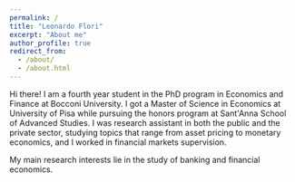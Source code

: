 ```yaml
---
permalink: /
title: "Leonardo Flori"
excerpt: "About me"
author_profile: true
redirect_from: 
  - /about/
  - /about.html
---
```


Hi there!
I am a fourth year student in the PhD program in Economics and Finance at Bocconi University. I got a Master of Science in Economics at University of Pisa while pursuing the honors program at Sant'Anna School of Advanced Studies. I was research assistant in both the public and the private sector, studying topics that range from asset pricing to monetary economics, and I worked in financial markets supervision.

My main research interests lie in the study of banking and financial economics.
